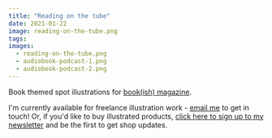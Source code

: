 ```yaml
---
title: "Reading on the tube"
date: 2021-01-22
image: reading-on-the-tube.png
tags:
images:
  - reading-on-the-tube.png
  - audiobook-podcast-1.png
  - audiobook-podcast-2.png
---
```


Book themed spot illustrations for [book(ish) magazine](https://bookishmag.co.uk/).

I'm currently available for freelance illustration work - [email me](mailto:vicky.hughes@hotmail.com) to get in touch! Or, if you'd like to buy illustrated products, [click here to sign up to my newsletter](https://mailchi.mp/8dcebb7ee0b4/shop-updates-signup-form) and be the first to get shop updates.